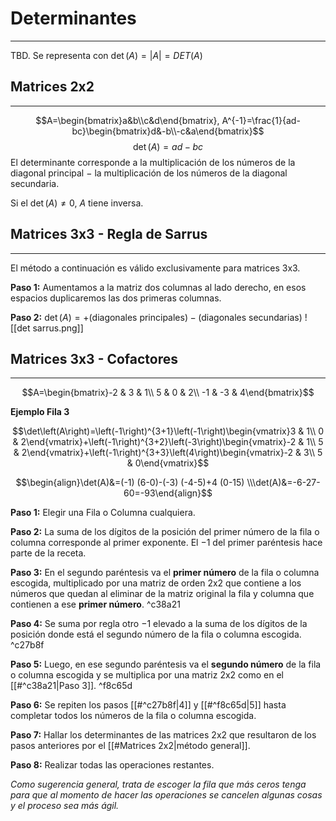 # Determinantes
***
TBD. Se representa con $\det(A)=|A|=DET(A)$ 


## Matrices 2x2
***
$$A=\begin{bmatrix}a&b\\c&d\end{bmatrix}, A^{-1}=\frac{1}{ad-bc}\begin{bmatrix}d&-b\\-c&a\end{bmatrix}$$
$$
\det(A) =ad-bc
$$
El determinante corresponde a la multiplicación de los números de la diagonal principal $-$ la multiplicación de los números de la diagonal secundaria.

Si el $\det(A) \neq 0$, $A$ tiene inversa.
## Matrices 3x3 - Regla de Sarrus
***
El método a continuación es válido exclusivamente para matrices 3x3.

**Paso 1:** Aumentamos a la matriz dos columnas al lado derecho, en esos espacios duplicaremos las dos primeras columnas.

**Paso 2:** $\det(A)=+(\text{diagonales principales})-(\text{diagonales secundarias})$
![[det sarrus.png]]
## Matrices 3x3 - Cofactores
***
$$A=\begin{bmatrix}-2 & 3 & 1\\ 5 & 0 & 2\\ -1 & -3 & 4\end{bmatrix}$$

**Ejemplo Fila 3**

$$\det\left(A\right)=\left(-1\right)^{3+1}\left(-1\right)\begin{vmatrix}3 & 1\\ 0 & 2\end{vmatrix}+\left(-1\right)^{3+2}\left(-3\right)\begin{vmatrix}-2 & 1\\ 5 & 2\end{vmatrix}+\left(-1\right)^{3+3}\left(4\right)\begin{vmatrix}-2 & 3\\ 5 & 0\end{vmatrix}$$

$$\begin{align}\det(A)&=(-1) (6-0)-(-3) (-4-5)+4 (0-15) \\\det(A)&=-6-27-60=-93\end{align}$$

**Paso 1:** Elegir una Fila o Columna cualquiera.

**Paso 2:** La suma de los dígitos de la posición del primer número de la fila o columna corresponde al primer exponente. El $-1$ del primer paréntesis hace parte de la receta.

**Paso 3:** En el segundo paréntesis va el **primer número** de la fila o columna escogida, multiplicado por una matriz de orden 2x2 que contiene a los números que quedan al eliminar de la matriz original la fila y columna que contienen a ese **primer número**. ^c38a21

**Paso 4:** Se suma por regla otro $-1$ elevado a la suma de los dígitos de la posición donde está el segundo número de la fila o columna escogida. ^c27b8f

**Paso 5:** Luego, en ese segundo paréntesis va el **segundo número** de la fila o columna escogida y se multiplica por una matriz 2x2 como en el [[#^c38a21|Paso 3]]. ^f8c65d

**Paso 6:** Se repiten los pasos [[#^c27b8f|4]] y [[#^f8c65d|5]] hasta completar todos los números de la fila o columna escogida.

**Paso 7:** Hallar los determinantes de las matrices 2x2 que resultaron de los pasos anteriores por el [[#Matrices 2x2|método general]].

**Paso 8:** Realizar todas las operaciones restantes.

*Como sugerencia general, trata de escoger la fila que más ceros tenga para que al momento de hacer las operaciones se cancelen algunas cosas y el proceso sea más ágil.*

